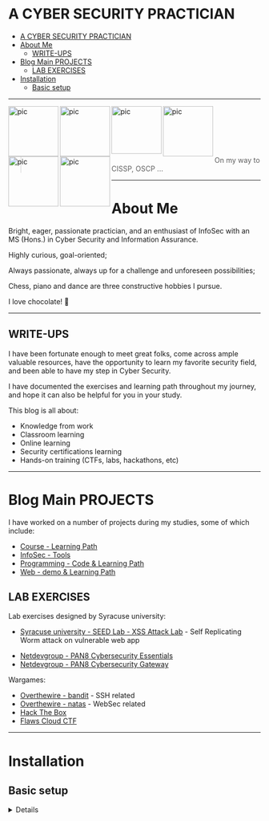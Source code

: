 # A CYBER SECURITY PRACTICIAN

- [A CYBER SECURITY PRACTICIAN](#a-cyber-security-practician)
- [About Me](#about-me)
  - [WRITE-UPS](#write-ups)
- [Blog Main PROJECTS](#blog-main-projects)
  - [LAB EXERCISES](#lab-exercises)
- [Installation](#installation)
  - [Basic setup](#basic-setup)

---

<img alt="pic" src="https://i.imgur.com/hOFYY7s.png" width="100" align="left">
<img alt="pic" src="https://i.imgur.com/UYv2Cpd.png" width="100" align="left">
<img alt="pic" src="https://i.imgur.com/tIMuMgk.jpg" width="100" height="95" align="left">
<img alt="pic" src="https://i.imgur.com/vMmUZBI.png" width="100" align="left">
<img alt="pic" src="https://i.imgur.com/0SQ0jOP.png" width="100" align="left">
<img alt="pic" src="https://i.imgur.com/K3wKueK.png" width="100" align="left">

<br>
<br>
<br>
<br>
<br>

> On my way to CISSP, OSCP ...

---

# About Me

Bright, eager, passionate practician, and an enthusiast of InfoSec with an MS (Hons.) in Cyber Security and Information Assurance.

Highly curious, goal-oriented;

Always passionate, always up for a challenge and unforeseen possibilities;

Chess, piano and dance are three constructive hobbies I pursue.

I love chocolate! 🍫

---

## WRITE-UPS

I have been fortunate enough to meet great folks, come across ample valuable resources, have the opportunity to learn my favorite security field, and been able to have my step in Cyber Security.

I have documented the exercises and learning path throughout my journey, and hope it can also be helpful for you in your study.

This blog is all about:
- Knowledge from work
- Classroom learning
- Online learning
- Security certifications learning
- Hands-on training (CTFs, labs, hackathons, etc)

---

# Blog Main PROJECTS

I have worked on a number of projects during my studies, some of which include:
- [Course - Learning Path](https://ocholuo.github.io/posts/CourseREADME/)
- [InfoSec - Tools](https://ocholuo.github.io/posts/InfoSecREADME/)
- [Programming - Code & Learning Path](https://ocholuo.github.io/posts/CodeREADME/)
- [Web - demo & Learning Path](https://ocholuo.github.io/posts/WebREADME/)

<!-- To know more about the projects vist the Projects page using the button below. The page has "Learn More" links to navigate to their respective GitHub repository home pages. -->


## LAB EXERCISES

Lab exercises designed by Syracuse university:
- [Syracuse university - SEED Lab - XSS Attack Lab](https://ocholuo.github.io/posts/SEED-Labs-CrossSiteScripting-Attack-Lab/) - Self Replicating Worm attack on vulnerable web app
<!-- Set UID Attack Lab - Exploiting setuid and LD_PRELOAD env variable. -->
<!-- MD5 Attack Lab - Attack Merkle Damgard construction of MD5 using collisions. -->
- [Netdevgroup - PAN8 Cybersecurity Essentials](https://ocholuo.github.io/posts/PAN8-Cybersecurity-Essentials/)
- [Netdevgroup - PAN8 Cybersecurity Gateway](https://ocholuo.github.io//posts/PAN8-Cybersecurity-Gateway/)

Wargames:
- [Overthewire - bandit](https://ocholuo.github.io/posts/Overthewire-bandit/) - SSH related
- [Overthewire - natas](https://ocholuo.github.io/posts/Overthewire-natas/) - WebSec related
- [Hack The Box](https://ocholuo.github.io/tags/hackthebox/)
- [Flaws Cloud CTF](https://ocholuo.github.io/tags/Flaws/)

<!-- Leviathan - Based on SetUID.
Narnia - Based on binary exploitation.
Protostar - Based on binary exploitation. -->

---


# Installation

## Basic setup

<details>

Getting Pyenv
```sh
# Setup Development Environment
pyenv install 3.11.4
pyenv virtualenv 3.11.4 ocho
pyenv activate ocho

# setup code format requirement
brew install pre-commit
pre-commit install -t pre-push
```
</details>
